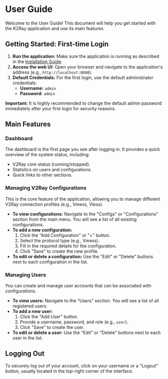 # User Guide

Welcome to the User Guide! This document will help you get started with the K2Ray application and use its main features.

## Getting Started: First-time Login

1.  **Run the application:** Make sure the application is running as described in the [Installation Guide](./installation.md).
2.  **Access the web UI:** Open your browser and navigate to the application's address (e.g., `http://localhost:8080`).
3.  **Default Credentials:** For the first login, use the default administrator credentials:
    - **Username:** `admin`
    - **Password:** `admin`

**Important:** It is highly recommended to change the default admin password immediately after your first login for security reasons.

## Main Features

### Dashboard

The dashboard is the first page you see after logging in. It provides a quick overview of the system status, including:
- V2Ray core status (running/stopped).
- Statistics on users and configurations.
- Quick links to other sections.

### Managing V2Ray Configurations

This is the core feature of the application, allowing you to manage different V2Ray connection profiles (e.g., Vmess, Vless).

- **To view configurations:** Navigate to the "Configs" or "Configurations" section from the main menu. You will see a list of all existing configurations.
- **To add a new configuration:**
  1. Click the "Add Configuration" or "+" button.
  2. Select the protocol type (e.g., Vmess).
  3. Fill in the required details for the configuration.
  4. Click "Save" to create the new profile.
- **To edit or delete a configuration:** Use the "Edit" or "Delete" buttons next to each configuration in the list.

### Managing Users

You can create and manage user accounts that can be associated with configurations.

- **To view users:** Navigate to the "Users" section. You will see a list of all registered users.
- **To add a new user:**
  1. Click the "Add User" button.
  2. Provide a username, password, and role (e.g., `user`).
  3. Click "Save" to create the user.
- **To edit or delete a user:** Use the "Edit" or "Delete" buttons next to each user in the list.

## Logging Out

To securely log out of your account, click on your username or a "Logout" button, usually located in the top-right corner of the interface.